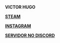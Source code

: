 <b> VICTOR HUGO <b>
<p><a href="https://steamcommunity.com/id/HugoFUNNY/">STEAM</a></p>
  <p><a href="https://www.instagram.com/victorhugofny/?hl=pt-br">INSTAGRAM</a></p>
  <p><a href="https://discord.gg/E8FFT9XM">SERVIDOR NO DISCORD</a></p>

